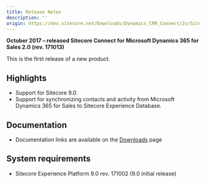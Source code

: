 ```yaml
---
title: Release Notes
description: ''
origin: https://dev.sitecore.net/Downloads/Dynamics_CRM_Connect/2x/Sitecore_Connect_for_Microsoft_Dynamics_365_for_Sales_20/Release_Notes
---
```


**October 2017 – released Sitecore Connect for Microsoft Dynamics 365 for Sales 2.0 (rev. 171013)**

This is the first release of a new product.

## Highlights

-   Support for Sitecore 9.0.
-   Support for synchronizing contacts and activity from Microsoft Dynamics 365 for Sales to Sitecore Experience Database.

## Documentation

-   Documentation links are available on the [Downloads](/~/media/Downloads/Dynamics_CRM_Connect/2x/Sitecore_Connect_for_Microsoft_Dynamics_365_for_Sales_20/Secure/Connect_for_Microsoft_Dynamics_20.ashx) page

## System requirements

-   Sitecore Experience Platform 9.0 rev. 171002 (9.0 initial release)